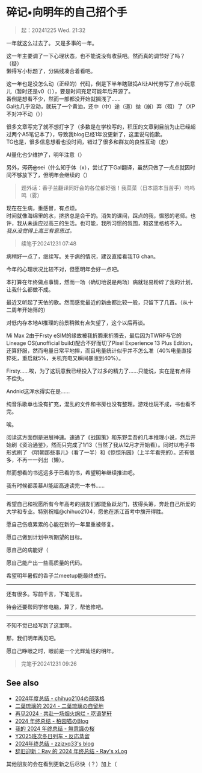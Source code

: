 # 碎记•向明年的自己招个手

> 起：20241225 Wed. 21:32

一年就这么过去了。
又是多事的一年。

这一年主要调了一下心理状态，也不能说没有收获吧。然而真的调节好了吗？（疑）  
懒得写小标题了，分隔线凑合着看吧。

这一年也是没怎么动（正经的）代码，倒是下半年瞎鼓捣AI让AI代劳写了点小玩意儿（暂时还是v0（）），要是时间充足可能年后开源了。  
番倒是想看不少，然而一部都没开始就搁浅了……  
Gal也几乎没动，就玩了一个黄油，还中（中）途（道）抛（崩）弃（殂）了（XP不对冲不动（））

很多文章写完了就不想打字了（多数是在学校写的，积压的文章到目前为止已经超过两个A5笔记本了），导致我blog已经1年没更新了，这里说句抱歉。  
TG也是，很多信息想看也没时间，错过了很多和群友的良性互动（悲）

AI量化也少维护了，明年注意（）

另外，~~泻药@sci~~（什么知乎体（x），尝试了下Gal翻译，虽然只做了一点点就因时间不够放下了，但明年会继续的（）  
> 题外话：香子兰翻译同好会的各位都好强！我菜菜（日本語本当苦手）呜呜鸣（雾）

现在在生病，重感冒，有点烦。  
时间就像海绵里的水，挤挤总是会干的。消失的课间，踩点的我，愠怒的老师。也许，我从未适应过高三的生活。也可能，我所习惯的氛围，和这里格格不入。  
*我从没觉得上高三有意思过。*

> 续笔于20241231 07:48

病稍好一点了，继续写。关于病的情况，建议直接看我TG chan。

今年的心理状况比较不对，但愿明年会好一点吧。

本打算在年终做点事情，然而一场（确切地说是两场）病就轻易粉碎了我的计划，让我什么都做不成。

最近又听起了天依的歌。然而感觉最近的新曲都比较一般，只留下了几首。（从十二周年开始筛的）

对低内存本地AI推理的前景稍微有点失望了，这个以后再谈。

Mi Max 2由于Frsty eSIM的缘故被我折腾来折腾去，最后因为TWRP与它的Lineage OS(unofficial build)配合不好而切了Pixel Experience 13 Plus Edition，还算舒服，然而电量日常平地摔，而且电量统计似乎并不怎么准（40%电量直接猝死，重启就5%，关机充电又瞬间暴涨到40%）。

Firsty……唉，为了这玩意我已经投入了过多的精力了……只能说，实在是有点得不偿失。

Andnid这浑水得实在是……

纯音乐歌单也没有扩充，混乱的文件和书房也没有整理。游戏也玩不成，书也看不完。

唉。

阅读这方面倒是进展神速。速通了《战国策》和东野圭吾的几本推理小说，然后开始刷《资治通鉴》，然而只完成了1/13（当然了我从12月才开始看）。同时以电子书形式刷了 《明朝那些事儿》（看了一半）和《惊惊乐园》（上半年看完的）。还有很多，不再一一列出（懒）。

然而想看的书远远多于已看的书，希望明年继续推进吧。

我有时候都羡慕AI能超高速读完一本书……

----

希望自己和祝愿所有今年高考的朋友们都能鱼跃龙门，拔得头筹，奔赴自己所爱的大学和专业。特别祝福@chihuo2104，愿他在浙江首考中旗开得胜。

愿自己伤痕累累的心能在新的一年里重被修复。

愿自己做到计划中所期望的目标。

愿自己的病能好（

愿自己能产出一些高质量的代码。

希望明年暑假的香子兰meetup能最终成行。

----

还有很多。写前千言，下笔无言。

待会还要帮同学修电脑，算了，帮他修吧。

----

不知不觉已经写到了这里啊。

那，我们明年再见吧。

愿自己睁眼之时，眼前是一个光辉灿烂的明年。

> 完笔于20241231 09:26

## See also

- [2024年度总结 - chihuo2104の部落格](https://blog.chihuo2104.dev/posts/goodbye-2024)
- [二葉琉璃的 2024 - 二葉琉璃の自留地](https://sekaimoe.dpkg123.site/posts/end-of-2024/)
- [再见2024 · 共赴一场烟火绚烂 - 呓语梦轩](https://blog.awaae001.top/posts/57024.html)
- [2024 年终总结 - 柏园猫のBlog](https://nekomoe.xyz/index.html?type=article&filename=2024-summary.md)
- [我的 2024 年终总结 - 無意識の桜](https://koishi514.moe/blog/bbg/index.html?type=article&filename=8YkDYKfG5wDN.md)
- [Y2025班次冬日列车 - 反応蒸留](https://blog.mjt.asia/posts/bc0e860c/)
- [2024年终总结 - zzjzxq33's blog](https://blog.akuamar1n.com/2024/12/31/2024-summary/)
- [辞旧迎新：Ray 的 2024 年终总结 - Ray's xLog](https://xlog.mk1.io/goodbye-2024)

其他朋友的会在看到更新之后尽快（？）加上（
